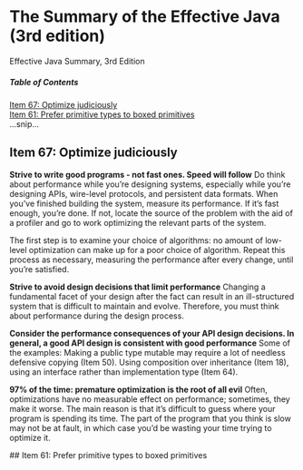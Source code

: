 # The Summary of the Effective Java (3rd edition)
Effective Java Summary, 3rd Edition

##### Table of Contents  
[Item 67: Optimize judiciously](#headers)  
[Item 61: Prefer primitive types to boxed primitives](#emphasis)  
...snip...    
<a name="headers"/>
## Item 67: Optimize judiciously

**Strive to write good programs - not fast ones. Speed will follow** 
Do think about performance while you’re designing systems, especially while you’re designing APIs, wire-level protocols, and persistent data formats. When you’ve finished building the system, measure its performance. If it’s fast enough, you’re done. If not, locate the source of the problem with the aid of a profiler and go to work optimizing the relevant parts of the system. 

The first step is to examine your choice of algorithms: no amount of low-level optimization can make up for a poor choice of algorithm. Repeat this process as necessary, measuring the performance after every change, until you’re satisfied. 

**Strive to avoid design decisions that limit performance** 
Changing a fundamental facet of your design after the fact can result in an ill-structured system that is difficult to maintain and evolve. Therefore, you must think about performance during the design process.

**Consider the performance consequences of your API design decisions. In general, a good API design is consistent with good performance** 
Some of the examples: Making a public type mutable may require a lot of needless defensive copying (Item 50). Using composition over inheritance (Item 18), using an interface rather than implementation type (Item 64).

**97% of the time: premature optimization is the root of all evil**
Often, optimizations have no measurable effect on performance; sometimes, they make it worse. The main reason is that it’s difficult to guess where your program is spending its time. The part of the program that you think is slow may not be at fault, in which case you’d be wasting your time trying to optimize it. 

<a name="emphasis"/>
## Item 61: Prefer primitive types to boxed primitives
